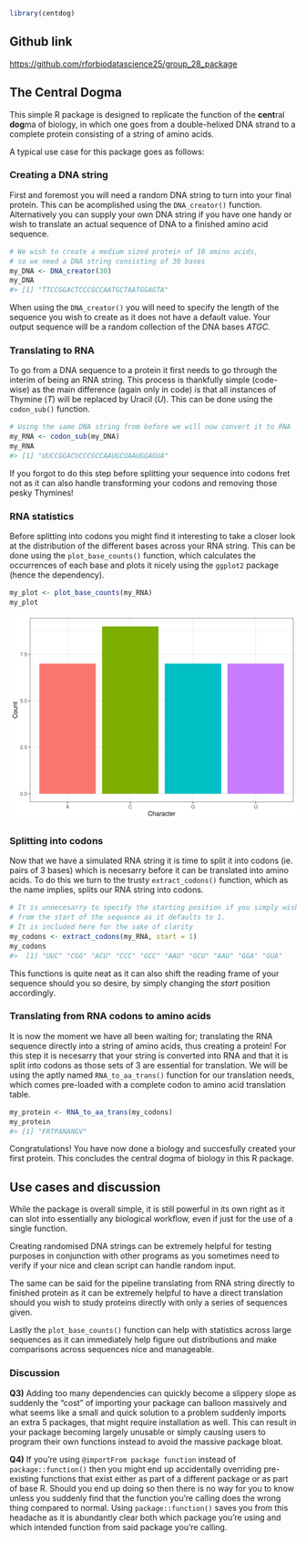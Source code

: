 
``` r
library(centdog)
```

## Github link

<https://github.com/rforbiodatascience25/group_28_package>

## The Central Dogma

This simple R package is designed to replicate the function of the
**cent**ral **dog**ma of biology, in which one goes from a
double-helixed DNA strand to a complete protein consisting of a string
of amino acids.

A typical use case for this package goes as follows:

### Creating a DNA string

First and foremost you will need a random DNA string to turn into your
final protein. This can be acomplished using the `DNA_creator()`
function. Alternatively you can supply your own DNA string if you have
one handy or wish to translate an actual sequence of DNA to a finished
amino acid sequence.

``` r
# We wish to create a medium sized protein of 10 amino acids, 
# so we need a DNA string consisting of 30 bases
my_DNA <- DNA_creator(30)
my_DNA
#> [1] "TTCCGGACTCCCGCCAATGCTAATGGAGTA"
```

When using the `DNA_creator()` you will need to specify the length of
the sequence you wish to create as it does not have a default value.
Your output sequence will be a random collection of the DNA bases
*ATGC.*

### Translating to RNA

To go from a DNA sequence to a protein it first needs to go through the
interim of being an RNA string. This process is thankfully simple
(code-wise) as the main difference (again only in code) is that all
instances of Thymine (*T*) will be replaced by Uracil (*U*). This can be
done using the `codon_sub()` function.

``` r
# Using the same DNA string from before we will now convert it to RNA
my_RNA <- codon_sub(my_DNA)
my_RNA
#> [1] "UUCCGGACUCCCGCCAAUGCUAAUGGAGUA"
```

If you forgot to do this step before splitting your sequence into codons
fret not as it can also handle transforming your codons and removing
those pesky Thymines!

### RNA statistics

Before splitting into codons you might find it interesting to take a
closer look at the distribution of the different bases across your RNA
string. This can be done using the `plot_base_counts()` function, which
calculates the occurrences of each base and plots it nicely using the
`ggplot2` package (hence the dependency).

``` r
my_plot <- plot_base_counts(my_RNA)
my_plot
```

![](README_files/figure-gfm/unnamed-chunk-4-1.svg)<!-- -->

### Splitting into codons

Now that we have a simulated RNA string it is time to split it into
codons (ie. pairs of 3 bases) which is necesarry before it can be
translated into amino acids. To do this we turn to the trusty
`extract_codons()` function, which as the name implies, splits our RNA
string into codons.

``` r
# It is unnecesarry to specify the starting position if you simply wish to start reading
# from the start of the sequence as it defaults to 1. 
# It is included here for the sake of clarity
my_codons <- extract_codons(my_RNA, start = 1)
my_codons
#>  [1] "UUC" "CGG" "ACU" "CCC" "GCC" "AAU" "GCU" "AAU" "GGA" "GUA"
```

This functions is quite neat as it can also shift the reading frame of
your sequence should you so desire, by simply changing the *start*
position accordingly.

### Translating from RNA codons to amino acids

It is now the moment we have all been waiting for; translating the RNA
sequence directly into a string of amino acids, thus creating a protein!
For this step it is necesarry that your string is converted into RNA and
that it is split into codons as those sets of 3 are essential for
translation. We will be using the aptly named `RNA_to_aa_trans()`
function for our translation needs, which comes pre-loaded with a
complete codon to amino acid translation table.

``` r
my_protein <- RNA_to_aa_trans(my_codons)
my_protein
#> [1] "FRTPANANGV"
```

Congratulations! You have now done a biology and succesfully created
your first protein. This concludes the central dogma of biology in this
R package.

## Use cases and discussion

While the package is overall simple, it is still powerful in its own
right as it can slot into essentially any biological workflow, even if
just for the use of a single function.

Creating randomised DNA strings can be extremely helpful for testing
purposes in conjunction with other programs as you sometimes need to
verify if your nice and clean script can handle random input.

The same can be said for the pipeline translating from RNA string
directly to finished protein as it can be extremely helpful to have a
direct translation should you wish to study proteins directly with only
a series of sequences given.

Lastly the `plot_base_counts()` function can help with statistics across
large sequences as it can immediately help figure out distributions and
make comparisons across sequences nice and manageable.

### Discussion

**Q3)** Adding too many dependencies can quickly become a slippery slope
as suddenly the “cost” of importing your package can balloon massively
and what seems like a small and quick solution to a problem suddenly
imports an extra 5 packages, that might require installation as well.
This can result in your package becoming largely unusable or simply
causing users to program their own functions instead to avoid the
massive package bloat.

**Q4)** If you’re using `@importFrom package function` instead of
`package::function()` then you might end up accidentally overriding
pre-existing functions that exist either as part of a different package
or as part of base R. Should you end up doing so then there is no way
for you to know unless you suddenly find that the function you’re
calling does the wrong thing compared to normal. Using
`package::function()` saves you from this headache as it is abundantly
clear both which package you’re using and which intended function from
said package you’re calling.
